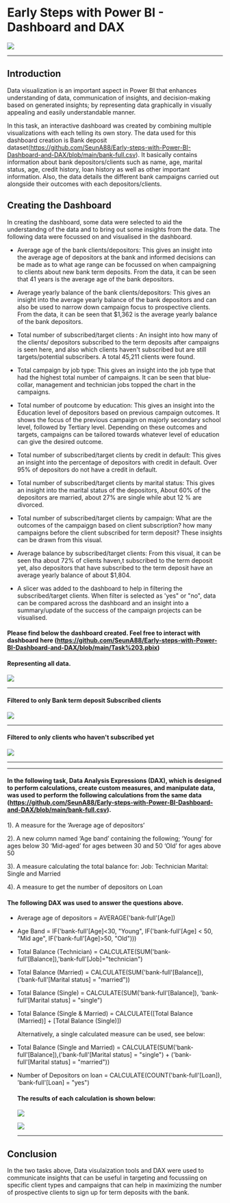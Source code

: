# Early Steps with Power BI - Dashboard and DAX

![](dax1.jpg)

---

## Introduction

Data visualization is an important aspect in Power BI that enhances understanding of data, communication of insights, and decision-making based on generated insights; by representing data graphically in visually appealing and easily understandable manner. 

In this task, an interactive dashboard was created by combining multiple visualizations with each telling its own story. The data used for this dashboard creation is Bank deposit dataset(https://github.com/SeunA88/Early-steps-with-Power-BI-Dashboard-and-DAX/blob/main/bank-full.csv). It basically contains information about bank depositors/clients such as name, age, marital status, age, credit history, loan history as well as other important information. Also, the  data details the different bank campaigns carried out alongside their outcomes with each depositors/clients.

## Creating the Dashboard

In creating the dashboard, some data were selected to aid the understandng of the data and to bring out some insights from the data. The following data were focussed on and visualised in the dashboard. 

- Average age of the bank clients/depositors: This gives an insight into the average age of depositors at the bank and informed decisions can be made as to what age range can be focussed on when campaigning to clients about new bank term deposits. From the data, it can be seen that 41 years is the average age of the bank depositors.
  
- Average yearly balance of the bank clients/depositors: This gives an insight into the average yearly balance of the bank depositors and can also be used to narrow down campaign focus to prospective clients. From the data, it can be seen that $1,362 is the average yearly balance of the bank depositors.
  
- Total number of subscribed/target clients : An insight into how many of the clients/ depositors subscribed to the term deposits after campaigns is seen here, and also which clients haven't subscribed but are still targets/potential subscribers. A total 45,211 clients were found.
    
- Total campaign by job type: This gives an insight into the job type that had the highest total number of campaigns. It can be seen that blue-collar, management and technician jobs topped the chart in the campaigns.
  
- Total number of poutcome by education: This gives an insight into the Education level of depositors based on previous campaign outcomes. It shows the focus of the previous campaign on majorly secondary school level, followed by Tertiary level.  Depending on these outcomes and targets, campaigns can be tailored towards whatever level of education can give the desired outcome.
  
- Total number of subscribed/target clients by credit in default: This gives an insight into the percentage of depositors with credit in default. Over 95% of depositors do not have a credit in default.
  
- Total number of subscribed/target clients by marital status: This gives an insight into the marital status of the depositors, About 60% of the depositors are married, about 27% are single while abut 12 % are divorced.
  
- Total number of subscribed/target clients by campaign: What are the outcomes of the campaiggn based on client subscription? how many campaigns before the client subscribed for term deposit? These insights can be drawn from this visual.
  
- Average balance by subscribed/target clients: From this visual, it can be seen tha about 72% of clients haven,t subscribed to the term deposit yet, also depositors that have subscribed to the term deposit have an average yearly balance of about $1,804.
  
- A slicer was added to the dashboard to help in filtering the subscribed/target clients. When filter is selected as 'yes" or "no", data can be compared across the dashboard and an insight into a summary/update of the success of the campaign projects can be visualised.

#### Please find below the dashboard created. Feel free to interact with dashboard here (https://github.com/SeunA88/Early-steps-with-Power-BI-Dashboard-and-DAX/blob/main/Task%203.pbix)

#### Representing all data.

![](Task3_dashboard.png)

---

#### Filtered to only Bank term deposit Subscribed clients

![](c.png)

---

#### Filtered to only clients who haven't subscribed yet

![](d.png)

---

---

#### In the following task, Data Analysis Expressions (DAX), which is designed to perform calculations, create custom measures, and manipulate data, was used to perform the following calculations from the same data (https://github.com/SeunA88/Early-steps-with-Power-BI-Dashboard-and-DAX/blob/main/bank-full.csv).

1). A measure for the ‘Average age of depositors’

2). A new column named ‘Age band’ containing the following;
    ‘Young’ for ages below 30
     ‘Mid-aged’ for ages between 30 and 50
     ‘Old’ for ages above 50
     
3). A measure calculating the total balance for:
    Job: Technician
    Marital: Single and Married
    
4). A measure to get the number of depositors on Loan


#### The following DAX was used to answer the questions above.

- Average age of depositors = AVERAGE('bank-full'[Age])

- Age Band = IF('bank-full'[Age]<30, "Young", IF('bank-full'[Age] < 50, "Mid age", IF('bank-full'[Age]>50, "Old")))
  
- Total Balance (Technician) = CALCULATE(SUM('bank-full'[Balance]),'bank-full'[Job]="technician")
 
- Total Balance (Married) = CALCULATE(SUM('bank-full'[Balance]), ('bank-full'[Marital status] = "married"))

- Total Balance (Single) = CALCULATE(SUM('bank-full'[Balance]), 'bank-full'[Marital status] = "single")

- Total Balance (Single & Married) = CALCULATE([Total Balance (Married)] + [Total Balance (Single)])
  
  Alternatively, a single calculated measure can be used, see below:
  
- Total Balance (Single and Married) = CALCULATE(SUM('bank-full'[Balance]),('bank-full'[Marital status] = "single") + ('bank-full'[Marital status] = "married"))

- Number of Depositors on loan = CALCULATE(COUNT('bank-full'[Loan]), 'bank-full'[Loan] = "yes")
  

  #### The results of each calculation is shown below:

  ![](1a.png)

  ![](Task4_reportview.png)

  ---

## Conclusion
In the two tasks above, Data visulaization tools and DAX were used to communicate insights that can be useful in targeting and focussiing on specific client types and campaigns that can help in maximizing the number of prospective clients to sign up for term deposits with the bank.

